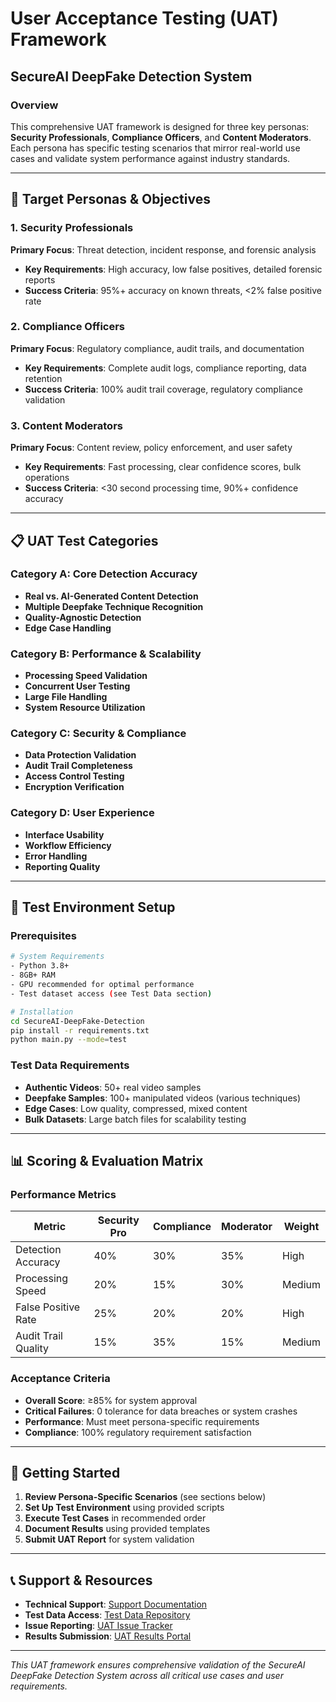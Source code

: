 # User Acceptance Testing (UAT) Framework
## SecureAI DeepFake Detection System

### Overview
This comprehensive UAT framework is designed for three key personas: **Security Professionals**, **Compliance Officers**, and **Content Moderators**. Each persona has specific testing scenarios that mirror real-world use cases and validate system performance against industry standards.

---

## 🎯 Target Personas & Objectives

### 1. Security Professionals
**Primary Focus**: Threat detection, incident response, and forensic analysis
- **Key Requirements**: High accuracy, low false positives, detailed forensic reports
- **Success Criteria**: 95%+ accuracy on known threats, <2% false positive rate

### 2. Compliance Officers
**Primary Focus**: Regulatory compliance, audit trails, and documentation
- **Key Requirements**: Complete audit logs, compliance reporting, data retention
- **Success Criteria**: 100% audit trail coverage, regulatory compliance validation

### 3. Content Moderators
**Primary Focus**: Content review, policy enforcement, and user safety
- **Key Requirements**: Fast processing, clear confidence scores, bulk operations
- **Success Criteria**: <30 second processing time, 90%+ confidence accuracy

---

## 📋 UAT Test Categories

### Category A: Core Detection Accuracy
- **Real vs. AI-Generated Content Detection**
- **Multiple Deepfake Technique Recognition**
- **Quality-Agnostic Detection**
- **Edge Case Handling**

### Category B: Performance & Scalability
- **Processing Speed Validation**
- **Concurrent User Testing**
- **Large File Handling**
- **System Resource Utilization**

### Category C: Security & Compliance
- **Data Protection Validation**
- **Audit Trail Completeness**
- **Access Control Testing**
- **Encryption Verification**

### Category D: User Experience
- **Interface Usability**
- **Workflow Efficiency**
- **Error Handling**
- **Reporting Quality**

---

## 🔧 Test Environment Setup

### Prerequisites
```bash
# System Requirements
- Python 3.8+
- 8GB+ RAM
- GPU recommended for optimal performance
- Test dataset access (see Test Data section)

# Installation
cd SecureAI-DeepFake-Detection
pip install -r requirements.txt
python main.py --mode=test
```

### Test Data Requirements
- **Authentic Videos**: 50+ real video samples
- **Deepfake Samples**: 100+ manipulated videos (various techniques)
- **Edge Cases**: Low quality, compressed, mixed content
- **Bulk Datasets**: Large batch files for scalability testing

---

## 📊 Scoring & Evaluation Matrix

### Performance Metrics
| Metric | Security Pro | Compliance | Moderator | Weight |
|--------|-------------|------------|-----------|---------|
| Detection Accuracy | 40% | 30% | 35% | High |
| Processing Speed | 20% | 15% | 30% | Medium |
| False Positive Rate | 25% | 20% | 20% | High |
| Audit Trail Quality | 15% | 35% | 15% | Medium |

### Acceptance Criteria
- **Overall Score**: ≥85% for system approval
- **Critical Failures**: 0 tolerance for data breaches or system crashes
- **Performance**: Must meet persona-specific requirements
- **Compliance**: 100% regulatory requirement satisfaction

---

## 🚀 Getting Started

1. **Review Persona-Specific Scenarios** (see sections below)
2. **Set Up Test Environment** using provided scripts
3. **Execute Test Cases** in recommended order
4. **Document Results** using provided templates
5. **Submit UAT Report** for system validation

---

## 📞 Support & Resources

- **Technical Support**: [Support Documentation](docs/support.md)
- **Test Data Access**: [Test Data Repository](data/test_samples/)
- **Issue Reporting**: [UAT Issue Tracker](issues/uat/)
- **Results Submission**: [UAT Results Portal](results/)

---

*This UAT framework ensures comprehensive validation of the SecureAI DeepFake Detection System across all critical use cases and user requirements.*
